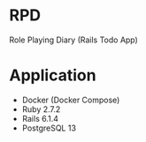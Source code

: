 # RPD
Role Playing Diary (Rails Todo App)
# Application
- Docker (Docker Compose)
- Ruby 2.7.2
- Rails 6.1.4
- PostgreSQL 13
